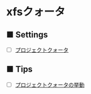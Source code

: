 # xfsクォータ
## ■ Settings
- [ ] [プロジェクトクォータ](https://github.com/thetaru/memorandum/tree/master/OS/Linux/CentOS8/xfs_quota/project)
## ■ Tips
- [ ] [プロジェクトクォータの挙動]()
